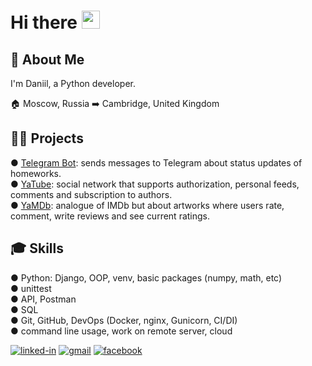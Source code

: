 # Hi there <img src="https://media.giphy.com/media/hvRJCLFzcasrR4ia7z/giphy.gif" width="29px" height="29px">

## 🚀 About Me
I'm Daniil, a Python developer.

🏠 Moscow, Russia ➡️ Cambridge, United Kingdom

## 👨‍💻 Projects
● [Telegram Bot](https://github.com/sushidze/tg-bot): sends messages to Telegram about status updates of homeworks. \
● [YaTube](https://github.com/sushidze/Yatube): social network that supports authorization, personal feeds, comments and subscription to authors. \
● [YaMDb](https://github.com/sushidze/YaMDb): analogue of IMDb but about artworks where users rate, comment, write reviews and see current ratings. 

## 🎓 Skills
● Python: Django, OOP, venv, basic packages (numpy, math, etc) \
● unittest \
● API, Postman \
● SQL \
● Git, GitHub, DevOps (Docker, nginx, Gunicorn, CI/DI) \
● command line usage, work on remote server, cloud

[![linked-in](https://img.shields.io/badge/Linked_In-0077B5?style=for-the-badge&logo=LinkedIn&logoColor=white)](https://www.linkedin.com/in/sushidze/)
[![gmail](https://img.shields.io/badge/Gmail-D14836?style=for-the-badge&logo=Gmail&logoColor=white)](mailto:sushidze@gmail.com)
[![facebook](https://img.shields.io/badge/Facebook-D14836?style=for-the-badge&logo=Facebook&logoColor=white&color=<BLUE>)](https://www.facebook.com/sushidze/)

<!--
**sushidze/sushidze** is a ✨ _special_ ✨ repository because its `README.md` (this file) appears on your GitHub profile.

Here are some ideas to get you started:

- 🔭 I’m currently working on ...
- 🌱 I’m currently learning ...
- 👯 I’m looking to collaborate on ...
- 🤔 I’m looking for help with ...
- 💬 Ask me about ...
- 📫 How to reach me: ...
- 😄 Pronouns: ...
- ⚡ Fun fact: ...
-->
